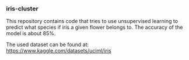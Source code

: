 ### iris-cluster

This repository contains code that tries to use unsupervised learning to predict what species if iris a given flower belongs to.
The accuracy of the model is about 85%.

The used dataset can be found at: 
https://www.kaggle.com/datasets/uciml/iris